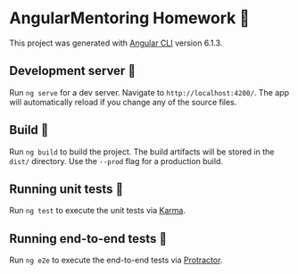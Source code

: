 # AngularMentoring Homework 🌟

This project was generated with [Angular CLI](https://github.com/angular/angular-cli) version 6.1.3.

## Development server 🚩

Run `ng serve` for a dev server. Navigate to `http://localhost:4200/`. The app will automatically reload if you change any of the source files.

## Build 📍

Run `ng build` to build the project. The build artifacts will be stored in the `dist/` directory. Use the `--prod` flag for a production build.

## Running unit tests 🙈

Run `ng test` to execute the unit tests via [Karma](https://karma-runner.github.io).

## Running end-to-end tests 🙊

Run `ng e2e` to execute the end-to-end tests via [Protractor](http://www.protractortest.org/).

